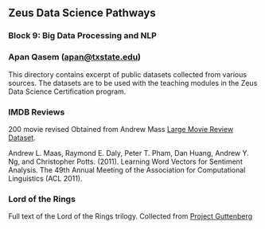 ## Zeus Data Science Pathways
### Block 9: Big Data Processing and NLP 
### Apan Qasem (apan@txstate.edu)


This directory contains excerpt of public datasets collected from various sources. The datasets are
to be used with the teaching modules in the Zeus Data Science Certification program. 


### IMDB Reviews 

200 movie revised Obtained from Andrew Mass [Large Movie Review
Dataset](http://ai.stanford.edu/~amaas/data/sentiment/).  

Andrew L. Maas, Raymond E. Daly, Peter T. Pham, Dan Huang, Andrew Y. Ng, and Christopher
Potts. (2011). Learning Word Vectors for Sentiment Analysis. The 49th Annual Meeting of the
Association for Computational Linguistics (ACL 2011).

### Lord of the Rings

Full text of the Lord of the Rings trilogy. Collected from [Project Guttenberg](https://www.gutenberg.org/)




